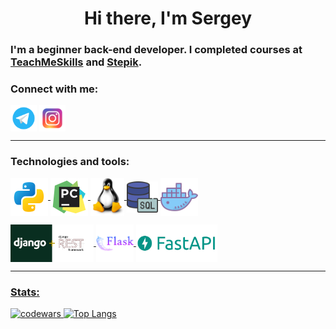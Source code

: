 <h1 align="center">Hi there, I'm Sergey </h1>
<h3 align="left">I'm a beginner back-end developer. I completed courses at <a href="https://teachmeskills.by/">TeachMeSkills</a> and <a href="https://stepik.org/">Stepik</a>.</h3>


### Connect with me:
<p align="left">
<a href="https://t.me/kardashq"><img align="center" src="icons/telegram.png" alt="Telegram" height="42" width="42" /></a>
<a href="https://www.instagram.com/kardashq/"><img align="center" src="icons/instagram.png" alt="instagram" height="42" width="42" /></a>
<a href="https://www.linkedin.com/in/kardashq/"<img align="center" src="icons/linkedin.png" alt="Linkedin" height="42" width="42" /></a>
<a href="mailto:kardashq@yandex.ru"<img align="center" src="icons/Yandex_Mail.png" alt="Mail" height="42" width="42" /></a>
  
---

### Technologies and tools:
<p align="left">
<a href="https://www.python.org/"><img align="center" src="icons/icons8-питон-240.png" alt="python" height="60" width="60" />
<a href="https://www.jetbrains.com/pycharm/"><img align="center" src="icons/icons8-pycharm-240.png" alt="pycharm" height="60" width="60" />
<a href="https://www.linux.org/"><img align="center" src="icons/LINUX-LOGO.png" alt="kardashq" height="60" width="54" />
<img align="center" src="icons/sql1.png" alt="sql" height="50" width="50" />
<a href="https://www.docker.com/"><img align="center" src="icons/docker.png" alt="docker" height="60" width="60" />
<p align="left">
<a href="https://www.django-rest-framework.org/"><img align="center" src="icons/djDRF.png" alt="DRF" height="60" width="133" />
<a href="https://flask.palletsprojects.com/"><img align="center" src="icons/icons8-flask-256.png" alt="flask" height="60" width="60" />  
<a href="https://fastapi.tiangolo.com/"><img align="center" src="icons/fastapi1.png" alt="kardashq" height="60" width="130" />

---
### Stats:

![codewars](https://www.codewars.com/users/Kardashq/badges/small)
[![Top Langs](https://github-readme-stats.vercel.app/api/top-langs/?username=kardashq&layout=compact)](https://github.com/anuraghazra/github-readme-stats)
 
